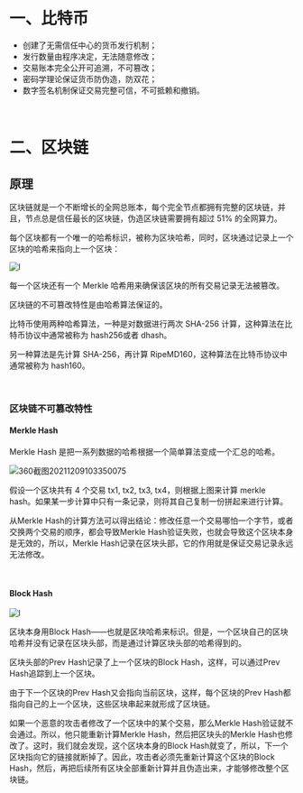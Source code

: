 # 一、比特币

- 创建了无需信任中心的货币发行机制；
- 发行数量由程序决定，无法随意修改；
- 交易账本完全公开可追溯，不可篡改；
- 密码学理论保证货币防伪造，防双花；
- 数字签名机制保证交易完整可信，不可抵赖和撤销。

<br>

# 二、区块链

## 原理

区块链就是一个不断增长的全网总账本，每个完全节点都拥有完整的区块链，并且，节点总是信任最长的区块链，伪造区块链需要拥有超过 51% 的全网算力。

每个区块都有一个唯一的哈希标识，被称为区块哈希，同时，区块通过记录上一个区块的哈希来指向上一个区块：

![l](C:\Users\tm\Desktop\SSE-team\SSE-TEE\l.jpg)

每一个区块还有一个 Merkle 哈希用来确保该区块的所有交易记录无法被篡改。

区块链的不可篡改特性是由哈希算法保证的。

比特币使用两种哈希算法，一种是对数据进行两次 SHA-256 计算，这种算法在比特币协议中通常被称为 hash256或者 dhash。

另一种算法是先计算 SHA-256，再计算 RipeMD160，这种算法在比特币协议中通常被称为 hash160。

<br>

### 区块链不可篡改特性

#### Merkle Hash

Merkle Hash 是把一系列数据的哈希根据一个简单算法变成一个汇总的哈希。

![360截图20211209103350075](C:\Users\tm\Desktop\SSE-team\SSE-TEE\360截图20211209103350075.jpg)

假设一个区块共有 4 个交易 tx1, tx2, tx3, tx4，则根据上图来计算 merkle hash。如果某一步计算中只有一条记录，则将其自己复制一份拼起来进行计算。

从Merkle Hash的计算方法可以得出结论：修改任意一个交易哪怕一个字节，或者交换两个交易的顺序，都会导致Merkle Hash验证失败，也就会导致这个区块本身是无效的，所以，Merkle Hash记录在区块头部，它的作用就是保证交易记录永远无法修改。

<br>

#### Block Hash

![l](C:\Users\tm\Desktop\SSE-team\SSE-TEE\l.png)

区块本身用Block Hash——也就是区块哈希来标识。但是，一个区块自己的区块哈希并没有记录在区块头部，而是通过计算区块头部的哈希得到的。

区块头部的Prev Hash记录了上一个区块的Block Hash，这样，可以通过Prev Hash追踪到上一个区块。

由于下一个区块的Prev Hash又会指向当前区块，这样，每个区块的Prev Hash都指向自己的上一个区块，这些区块串起来就形成了区块链。

如果一个恶意的攻击者修改了一个区块中的某个交易，那么Merkle Hash验证就不会通过。所以，他只能重新计算Merkle Hash，然后把区块头的Merkle Hash也修改了。这时，我们就会发现，这个区块本身的Block Hash就变了，所以，下一个区块指向它的链接就断掉了。因此，攻击者必须先重新计算这个区块的Block Hash，然后，再把后续所有区块全部重新计算并且伪造出来，才能够修改整个区块链。
